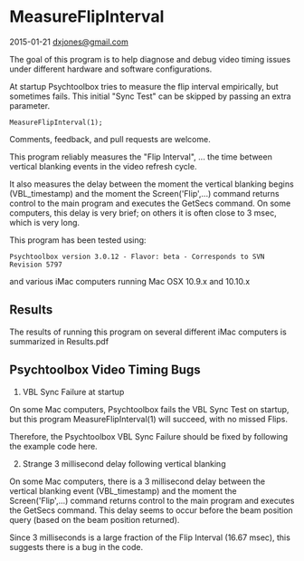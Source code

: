 # MeasureFlipInterval

2015-01-21 dxjones@gmail.com

The goal of this program is to help diagnose and debug video timing issues under different hardware and software configurations.

At startup Psychtoolbox tries to measure the flip interval empirically, but sometimes fails.
This initial "Sync Test" can be skipped by passing an extra parameter.

	MeasureFlipInterval(1);
	
Comments, feedback, and pull requests are welcome.

This program reliably measures the "Flip Interval",
... the time between vertical blanking events in the video refresh cycle.

It also measures the delay between
the moment the vertical blanking begins (VBL_timestamp)
and the moment the Screen('Flip',...) command returns control to the main program
and executes the GetSecs command.
On some computers, this delay is very brief; on others it is often close to 3 msec, which is very long.

This program has been tested using:

	Psychtoolbox version 3.0.12 - Flavor: beta - Corresponds to SVN Revision 5797

and various iMac computers running Mac OSX 10.9.x and 10.10.x

## Results

The results of running this program on several different iMac computers is summarized in Results.pdf

## Psychtoolbox Video Timing Bugs

1. VBL Sync Failure at startup

On some Mac computers, Psychtoolbox fails the VBL Sync Test on startup,
but this program MeasureFlipInterval(1) will succeed, with no missed Flips.

Therefore, the Psychtoolbox VBL Sync Failure should be fixed by following the example code here.

2. Strange 3 millisecond delay following vertical blanking

On some Mac computers,
there is a 3 millisecond delay between the vertical blanking event (VBL_timestamp)
and the moment the Screen('Flip',...) command returns control to the main program and executes the GetSecs command.
This delay seems to occur before the beam position query (based on the beam position returned).

Since 3 milliseconds is a large fraction of the Flip Interval (16.67 msec), this suggests there is a bug in the code.
